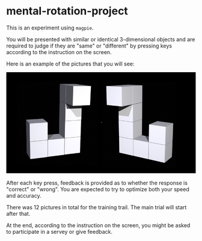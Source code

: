# mental-rotation-project

This is an experiment using `magpie`.

You will be presented with similar or identical 3-dimensional objects and are required to judge if they are "same" or "different" by pressing keys according to the instruction on the screen.

Here is an example of the pictures that you will see:

![13_50_different](public/images/training/13_50_different.jpg)

After each key press, feedback is provided as to whether the response is "correct" or "wrong". You are expected to try to optimize both your speed and accuracy.

There was 12 pictures in total for the training trail. The main trial will start after that.

At the end, according to the instruction on the screen, you might be asked to participate in a servey or give feedback.





